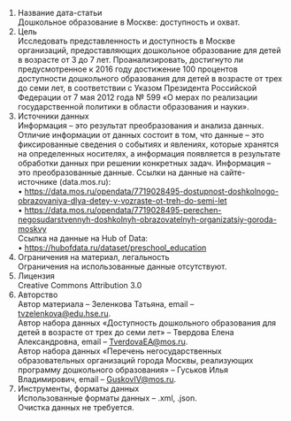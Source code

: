 1. Название дата-статьи     
Дошкольное образование в Москве: доступность и охват.
2. Цель    
Исследовать представленность и доступность в Москве организаций, предоставляющих дошкольное образование для детей в возрасте от 3 до 7 лет. Проанализировать, достигнуто ли предусмотренное к 2016 году достижение 100 процентов доступности дошкольного образования для детей в возрасте от трех до семи лет, в соответствии с Указом Президента Российской Федерации от 7 мая 2012 года № 599 «О мерах по реализации государственной политики в области образования и науки».
3. Источники данных    
Информация – это результат преобразования и анализа данных. Отличие информации от данных состоит в том, что данные – это фиксированные сведения о событиях и явлениях, которые хранятся на определенных носителях, а информация появляется в результате обработки данных при решении конкретных задач. Информация – это преобразованные данные.
Ссылки на данные на сайте-источнике (data.mos.ru):    
•	https://data.mos.ru/opendata/7719028495-dostupnost-doshkolnogo-obrazovaniya-dlya-detey-v-vozraste-ot-treh-do-semi-let    
•	https://data.mos.ru/opendata/7719028495-perechen-negosudarstvennyh-doshkolnyh-obrazovatelnyh-organizatsiy-goroda-moskvy    
Ссылка на данные на Hub of Data:    
•	https://hubofdata.ru/dataset/preschool_education 
4. Ограничения на материал, легальность    
Ограничения на использованные данные отсутствуют.
5. Лицензия    
Creative Commons Attribution 3.0
6. Авторство    
Автор материала – Зеленкова Татьяна, email – tvzelenkova@edu.hse.ru.    
Автор набора данных «Доступность дошкольного образования для детей в возрасте от трех до семи лет» – Твердова Елена Александровна, email – TverdovaEA@mos.ru.    
Автор набора данных «Перечень негосударственных образовательных организаций города Москвы, реализующих программу дошкольного образования» – Гуськов Илья Владимирович, email – GuskovIV@mos.ru.
7. Инструменты, форматы данных    
Использованные форматы данных – .xml, .json.    
Очистка данных не требуется.
